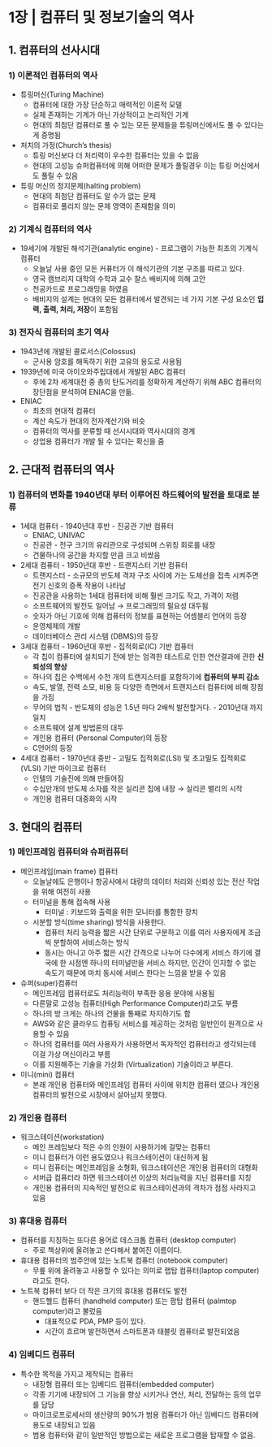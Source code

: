 # 1장 | 컴퓨터 및 정보기술의 역사
## 1. 컴퓨터의 선사시대
### 1) 이론적인 컴퓨터의 역사

- 튜링머신(Turing Machine)
    - 컴퓨터에 대한 가장 단순하고 매력적인 이론적 모델
    - 실제 존재하는 기계가 아닌 가상적이고 논리적인 기계
    - 현대의 최첨단 컴퓨터로 풀 수 있는 모든 문제들을 튜링머신에서도 풀 수 있다는 게 증명됨
- 처치의 가정(Church’s thesis)
    - 튜링 머신보다 더 처리력이 우수한 컴퓨터는 있을 수 없음
    - 현대의 고성능 슈퍼컴퓨터에 의해 어떠한 문제가 풀릴경우 이는 튜링 머신에서도 풀릴 수 있음
- 튜링 머신의 정지문제(halting problem)
    - 현대의 최첨단 컴퓨터도 알 수가 없는 문제
    - 컴퓨터로 풀리지 않는 문제 영역이 존재함을 의미

### 2) 기계식 컴퓨터의 역사

- 19세기에 개발된 해석기관(analytic engine) - 프로그램이 가능한 최초의 기계식 컴퓨터
    - 오늘날 사용 중인 모든 커퓨터가 이 해석기관의 기본 구조를 따르고 있다.
    - 영국 캠브리지 대학의 수학과 교수 찰스 배비지에 의해 고안
    - 천공카드로 프로그래밍을 하였음
    - 배비지의 설계는 현대의 모든 컴퓨터에서 발견되는 네 가지 기본 구성 요소인 **입력, 출력, 처리, 저장**이 포함됨

### 3) 전자식 컴퓨터의 초기 역사

- 1943년에 개발된 콜로서스(Colossus)
    - 군사용 암호를 해독하기 위한 고유의 용도로 사용됨
- 1939년에 미국 아이오와주립대에서 개발된 ABC 컴퓨터
    - 후에 2차 세계대전 중 총의 탄도거리를 정확하게 계산하기 위해 ABC 컴퓨터의 장단점을 분석하여 ENIAC을 만듦.
- ENIAC
    - 최초의 현대적 컴퓨터
    - 계산 속도가 현대의 전자계산기와 비슷
    - 컴퓨터의 역사를 분류할 때 선시시대와 역사시대의 경계
    - 상업용 컴퓨터가 개발 될 수 있다는 확신을 줌

## 2. 근대적 컴퓨터의 역사

### 1) 컴퓨터의 변화를 1940년대 부터 이루어진 하드웨어의 발전을 토대로 분류

- 1세대 컴퓨터 - 1940년대 후반 - 진공관 기반 컴퓨터
    - ENIAC, UNIVAC
    - 진공관 - 전구 크기의 유리관으로 구성되며 스위칭 회로를 내장
    - 건물하나의 공간을 차지할 만큼 크고 비쌌음
- 2세대 컴퓨터 - 1950년대 후반 - 트랜지스터 기반 컴퓨터
    - 트랜지스터 - 소규모의 반도체 격자 구조 사이에 가는 도체선을 접촉 시켜주면 전기 신호의 증폭 작용이 나타남
    - 진공관을 사용하는 1세대 컴퓨터에 비해 훨씬 크기도 작고, 가격이 저렴
    - 소프트웨어의 발전도 일어남 → 프로그래밍의 필요성 대두됨
    - 숫자가 아닌 기호에 의해 컴퓨터의 정보를 표현하는 어셈블리 언어의 등장
    - 운영체제의 개발
    - 데이터베이스 관리 시스템 (DBMS)의 등장
- 3세대 컴퓨터 - 1960년대 후반 - 집적회로(IC) 기반 컴퓨터
    - 각 칩이 컴퓨터에 설치되기 전에 받는 엄격한 테스트로 인한 연산결과에 관한 **신뢰성의 향상**
    - 하나의 칩은 수백에서 수천 개의 트랜지스터를 포함하기에 **컴퓨터의 부피 감소**
    - 속도, 발열, 전력 소모, 비용 등 다양한 측면에서 트랜지스터 컴퓨터에 비해 장점을 가짐
    - 무어의 법칙 - 반도체의 성능은 1.5년 마다 2배씩 발전할거다. - 2010년대 까지 일치
    - 소프트웨어 설계 방법론의 대두
    - 개인용 컴퓨터 (Personal Computer)의 등장
    - C언어의 등장
- 4세대 컴퓨터 - 1970년대 중반 - 고밀도 집적회로(LSI) 및 초고밀도 집적회로(VLSI) 기반 마이크로 컴퓨터
    - 인텔의 기술진에 의해 만들어짐
    - 수십만개의 반도체 소자를 작은 실리콘 칩에 내장 → 실리콘 밸리의 시작
    - 개인용 컴퓨터 대중화의 시작

## 3. 현대의 컴퓨터

### 1) 메인프레임 컴퓨터와 슈퍼컴퓨터

- 메인프레임(main frame) 컴퓨터
    - 오늘날에도 은행이나 항공사에서 대량의 데이터 처리와 신뢰성 있는 전산 작업을 위해 여전히 사용
    - 터미널을 통해 접속해 사용
        - 터미널 : 키보드와 출력을 위한 모니터를 통함한 장치
    - 시분할 방식(time sharing) 방식을 사용한다.
        - 컴퓨터 처리 능력을 짧은 시간 단위로 구분하고 이를 여러 사용자에게 조금 씩 분할하여 서비스하는 방식
        - 동시는 아니고 아주 짧은 시간 간격으로 나누어 다수에게 서비스 하기에 결국에 한 시점엔 하나의 터미널만을 서비스 하지만, 인간이 인지할 수 없는 속도기 때문에 마치 동시에 서비스 한다는 느낌을 받을 수 있음
- 슈퍼(super)컴퓨터
    - 메인프레임 컴퓨터로도 처리능력이 부족한 응용 분야에 사용됨
    - 다른말로 고성능 컴퓨터(High Performance Computer)라고도 부름
    - 하나의 방 크게는 하나의 건물을 통째로 차지하기도 함
    - AWS와 같은 클라우드 컴퓨팅 서비스를 제공하는 것처럼 일반인이 원격으로 사용할 수 있음
    - 하나의 컴퓨터를 여러 사용자가 사용하면서 독자적인 컴퓨터라고 생각되는데 이걸 가상 머신이라고 부름
    - 이를 지원해주는 기술을 가상화 (Virtualization) 기술이라고 부른다.
- 미니(mini) 컴퓨터
    - 본래 개인용 컴퓨터와 메인프레임 컴퓨터 사이에 위치한 컴퓨터 였으나 개인용 컴퓨터의 발전으로 시장에서 살아남지 못했다.

### 2) 개인용 컴퓨터

- 워크스테이션(workstation)
    - 메인 프레임보다 적은 수의 인원이 사용하기에 걸맞는 컴퓨터
    - 미니 컴퓨터가 이런 용도였으나 워크스테이션이 대신하게 됨
    - 미니 컴퓨터는 메인프레임을 소형화, 워크스테이션은 개인용 컴퓨터의 대형화
    - 서버급 컴퓨터라 하면 워크스테이션 이상의 처리능력을 지닌 컴퓨터를 지칭
    - 개인용 컴퓨터의 지속적인 발전으로 워크스테이션과의 격차가 점점 사라지고 있음

### 3) 휴대용 컴퓨터

- 컴퓨터를 지칭하는 또다른 용어로 데스크톱 컴퓨터 (desktop computer)
    - 주로 책상위에 올려놓고 쓴다해서 붙여진 이름이다.
- 휴대용 컴퓨터의 범주안에 있는 노트북 컴퓨터 (notebook computer)
    - 무릎 위에 올려놓고 사용할 수 있다는 의미로 랩탑 컴퓨터(laptop computer)라고도 한다.
- 노트북 컴퓨터 보다 더 작은 크기의 휴대용 컴퓨터도 발전
    - 핸드헬드 컴퓨터 (handheld computer) 또는 팜탑 컴퓨터 (palmtop computer)라고 불렀음
        - 대표적으로 PDA, PMP 등이 있다.
        - 시간이 흐르며 발전하면서 스마트폰과 태블릿 컴퓨터로 발전되었음

### 4) 임베디드 컴퓨터

- 특수한 목적을 가지고 제작되는 컴퓨터
    - 내장형 컴퓨터 또는 임베디드 컴퓨터(embedded computer)
    - 각종 기기에 내장되어 그 기능을 향상 시키거나 연산, 처리, 전달하는 등의 업무를 담당
    - 마이크로프로세서의 생산량의 90%가 범용 컴퓨터가 아닌 임베디드 컴퓨터에 용도로 내장되고 있음
    - 범용 컴퓨터와 같이 일반적인 방법으로는 새로운 프로그램을 탑재할 수 없음.
